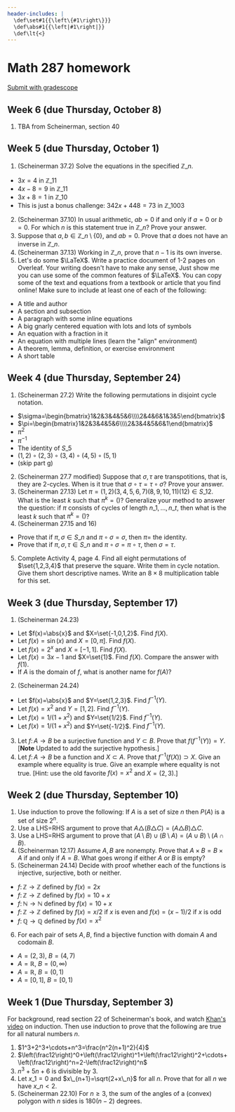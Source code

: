 ```yaml
---
header-includes: |
  \def\set#1{{\left\{#1\right\}}}
  \def\abs#1{{\left|#1\right|}}
  \def\lt{<}
---
```


# Math 287 homework

[Submit with gradescope](https://www.gradescope.com/courses/159026)

## Week 6 (due Thursday, October 8)

1. TBA from Scheinerman, section 40

## Week 5 (due Thursday, October 1)

1. (Scheinerman 37.2) Solve the equations in the specified $\mathbb Z\_n$.  
  * $3x=4$ in $\mathbb Z\_{11}$
  * $4x-8=9$ in $\mathbb Z\_{11}$
  * $3x+8=1$ in $\mathbb Z\_{10}$
  * This is just a bonus challenge: $342x+448=73$ in $\mathbb Z\_{1003}$
2. (Scheinerman 37.10) In usual arithmetic, $ab=0$ if and only if $a=0$ or $b=0$. For which $n$ is this statement true in $\mathbb Z\_n$? Prove your answer.
3. Suppose that $a,b\in\mathbb Z\_n\setminus\{0\}$, and $ab=0$. Prove that $a$ does not have an inverse in $\mathbb Z\_n$.
4. (Scheinerman 37.13) Working in $\mathbb Z\_n$, prove that $n-1$ is its own inverse.
5. Let's do some $\LaTeX$. Write a practice document of 1-2 pages on Overleaf. Your writing doesn't have to make any sense, Just show me you can use some of the common features of $\LaTeX$. You can copy some of the text and equations from a textbook or article that you find online! Make sure to include at least one of each of the following:  
  * A title and author
  * A section and subsection
  * A paragraph with some inline equations
  * A big gnarly centered equation with lots and lots of symbols
  * An equation with a fraction in it
  * An equation with multiple lines (learn the "align" environment)
  * A theorem, lemma, definition, or exercise environment
  * A short table


## Week 4 (due Thursday, September 24)

1. (Scheinerman 27.2) Write the following permutations in disjoint cycle notation.  
  * $\sigma=\begin{bmatrix}1&2&3&4&5&6\\\\2&4&6&1&3&5\end{bmatrix}$
  * $\pi=\begin{bmatrix}1&2&3&4&5&6\\\\2&3&4&5&6&1\end{bmatrix}$
  * $\pi^2$
  * $\pi^{-1}$
  * The identity of $S\_5$
  * $(1,2)\circ(2,3)\circ(3,4)\circ(4,5)\circ(5,1)$
  * (skip part g)
2. (Scheinerman 27.7 modified) Suppose that $\sigma,\tau$ are transpotitions, that is, they are $2$-cycles. When is it true that $\sigma\circ\tau=\tau\circ\sigma$? Prove your answer.
3. (Scheinerman 27.13) Let $\pi=(1,2)(3,4,5,6,7)(8,9,10,11)(12)\in S\_{12}$. What is the least $k$ such that $\pi^k=()$? Generalize your method to answer the question: if $\pi$ consists of cycles of length $n\_1,\ldots,n\_t$, then what is the least $k$ such that $\pi^k=()$?
4. (Scheinerman 27.15 and 16)  
  * Prove that if $\pi,\sigma\in S\_n$ and $\pi\circ\sigma=\sigma$, then $\pi=$ the identity.
  * Prove that if $\pi,\sigma,\tau\in S\_n$ and $\pi\circ\sigma=\pi\circ\tau$, then $\sigma=\tau$.
5. Complete Activity 4, page 4. Find all eight permutations of $\set{1,2,3,4}$ that preserve the square. Write them in cycle notation. Give them short descriptive names. Write an $8\times8$ multiplication table for this set.

## Week 3 (due Thursday, September 17)

1. (Scheinerman 24.23)  
  * Let $f(x)=\abs{x}$ and $X=\set{-1,0,1,2}$. Find $f(X)$.
  * Let $f(x)=\sin(x)$ and $X=[0,\pi]$. Find $f(X)$.
  * Let $f(x)=2^x$ and $X=[-1,1]$. Find $f(X)$.
  * Let $f(x)=3x-1$ and $X=\set{1}$. Find $f(X)$. Compare the answer with $f(1)$.
  * If $A$ is the domain of $f$, what is another name for $f(A)$?
2. (Scheinerman 24.24)  
  * Let $f(x)=\abs{x}$ and $Y=\set{1,2,3}$. Find $f^{-1}(Y)$.
  * Let $f(x)=x^2$ and $Y=[1,2]$. Find $f^{-1}(Y)$.
  * Let $f(x)=1/(1+x^2)$ and $Y=\set{1/2}$. Find $f^{-1}(Y)$.
  * Let $f(x)=1/(1+x^2)$ and $Y=\set{-1/2}$. Find $f^{-1}(Y)$.
3. Let $f\colon A\to B$ be a surjective function and $Y\subset B$. Prove that $f(f^{-1}(Y))=Y$. [**Note** Updated to add the surjective hypothesis.]
4. Let $f\colon A\to B$ be a function and $X\subset A$. Prove that $f^{-1}(f(X))\supset X$. Give an example where equality is true. Give an example where equality is not true. [Hint: use the old favorite $f(x)=x^2$ and $X=(2,3)$.]

## Week 2 (due Thursday, September 10)

1. Use induction to prove the following: If $A$ is a set of size $n$ then $P(A)$ is a set of size $2^n$.
2. Use a LHS=RHS argument to prove that $A\triangle(B\triangle C)=(A\triangle B)\triangle C$.
3. Use a LHS=RHS argument to prove that $(A\setminus B)\cup(B\setminus A)=(A\cup B)\setminus(A\cap B)$.
4. (Scheinerman 12.17) Assume $A,B$ are nonempty. Prove that $A\times B=B\times A$ if and only if $A=B$. What goes wrong if either $A$ or $B$ is empty?
5. (Scheinerman 24.14) Decide with proof whether each of the functions is injective, surjective, both or neither.  
  * $f\colon\mathbb Z\to\mathbb Z$ defined by $f(x)=2x$
  * $f\colon\mathbb Z\to\mathbb Z$ defined by $f(x)=10+x$
  * $f\colon\mathbb N\to\mathbb N$ defined by $f(x)=10+x$
  * $f\colon\mathbb Z\to\mathbb Z$ defined by $f(x)=x/2$ if $x$ is even and $f(x)=(x-1)/2$ if $x$ is odd
  * $f\colon\mathbb Q\to\mathbb Q$ defined by $f(x)=x^2$
6. For each pair of sets $A,B$, find a bijective function with domain $A$ and codomain $B$.
  * $A=(2,3)$, $B=(4,7)$
  * $A=\mathbb R$, $B=(0,\infty)$
  * $A=\mathbb R$, $B=(0,1)$
  * $A=\mathbb [0,1]$, $B=[0,1)$

## Week 1 (Due Thursday, September 3)

For background, read section 22 of Scheinerman's book, and watch [Khan's video](https://youtu.be/wblW_M_HVQ8) on induction. Then use induction to prove that the following are true for all natural numbers $n$.

1. $1^3+2^3+\cdots+n^3=\frac{n^2(n+1)^2}{4}$
2. $\left(\frac12\right)^0+\left(\frac12\right)^1+\left(\frac12\right)^2+\cdots+\left(\frac12\right)^n=2-\left(\frac12\right)^n$
3. $n^3+5n+6$ is divisible by $3$.
4. Let $x\_1=0$ and $x\_{n+1}=\sqrt{2+x\_n}$ for all $n$. Prove that for all $n$ we have $x\_n\lt2$.
5. (Scheinerman 22.10) For $n\geq3$, the sum of the angles of a (convex) polygon with $n$ sides is $180(n-2)$ degrees.

<script type='text/x-mathjax-config'>
  MathJax.Hub.Config({
    tex2jax: {
      inlineMath: [['$','$'], ['\\(','\\)']],
      processEscapes: true
    },
    TeX: {
      Macros: {
        set: ["{\\left\\{ #1 \\right\\}}", 1],
        abs: ["{\\left| #1 \\right|}", 1],
        lt: ["<"]
      }
    }
  });
</script>
<script src='https://cdnjs.cloudflare.com/ajax/libs/mathjax/2.7.2/MathJax.js?config=TeX-AMS_HTML'></script>